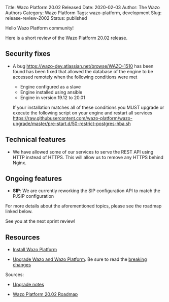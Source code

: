 Title: Wazo Platform 20.02 Released
Date: 2020-02-03
Author: The Wazo Authors
Category: Wazo Platform
Tags: wazo-platform, development
Slug: release-review-2002
Status: published

Hello Wazo Platform community!

Here is a short review of the Wazo Platform 20.02 release.

## Security fixes

* A bug https://wazo-dev.atlassian.net/browse/WAZO-1510 has been found has been fixed that allowed the database of the engine to be accessed remotely when the following conditions were met

  * Engine configured as a slave
  * Engine installed using ansible
  * Engine in version 19.12 to 20.01

  If your installation matches all of these conditions you MUST upgrade or execute the following script on your engine and restart all services https://raw.githubusercontent.com/wazo-platform/wazo-upgrade/master/pre-start.d/50-restrict-postgres-hba.sh


## Technical features

* We have allowed some of our services to serve the REST API using HTTP instead of HTTPS. This will allow us to remove any HTTPS behind Nginx.

## Ongoing features

* **SIP**: We are currently reworking the SIP configuration API to match the PJSIP configuration

For more details about the aforementioned topics, please see the roadmap linked below.

See you at the next sprint review!

## Resources

* [Install Wazo Platform](https://wazo-platform.org/install)

* [Upgrade Wazo and Wazo Platform](http://documentation.wazo.community/en/stable/upgrade/upgrade.html). Be sure to read the [breaking changes](http://documentation.wazo.community/en/wazo-20.02/upgrade/upgrade_notes.html)

Sources:

* [Upgrade notes](http://documentation.wazo.community/en/stable/upgrade/upgrade_notes.html)

* [Wazo Platform 20.02 Roadmap](https://wazo-dev.atlassian.net/secure/ReleaseNote.jspa?projectId=10011&version=10067)
